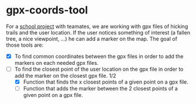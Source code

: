 # gpx-coords-tool

For a [school project](https://github.com/projetDansLaMontagne) with teamates, we are working with gpx files of hicking trails and the user location. If the user notices something of interest (a fallen tree, a nice viewpoint, ...) he can add a marker on the map. The goal of those tools are:

 - [x] To find common coordinates between the gpx files in order to add the markers on each needed gpx files.
 - [ ] To find the closest point of the user location on the gpx file in order to add the marker on the closest gpx file. 1/2
   - [x] Function that finds the x closest points of a given point on a gpx file.
   - [ ] Function that adds the marker between the 2 closest points of a given point on a gpx file.
